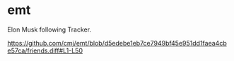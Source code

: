 # emt
Elon Musk following Tracker.

https://github.com/cmj/emt/blob/d5edebe1eb7ce7949bf45e951dd1faea4cbe57ca/friends.diff#L1-L50
